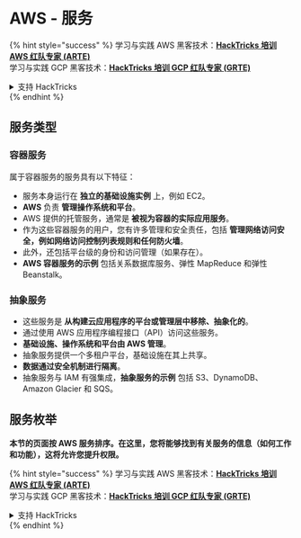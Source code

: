 # AWS - 服务

{% hint style="success" %}
学习与实践 AWS 黑客技术：<img src="../../../.gitbook/assets/image (1) (1) (1) (1).png" alt="" data-size="line">[**HackTricks 培训 AWS 红队专家 (ARTE)**](https://training.hacktricks.xyz/courses/arte)<img src="../../../.gitbook/assets/image (1) (1) (1) (1).png" alt="" data-size="line">\
学习与实践 GCP 黑客技术：<img src="../../../.gitbook/assets/image (2) (1).png" alt="" data-size="line">[**HackTricks 培训 GCP 红队专家 (GRTE)**<img src="../../../.gitbook/assets/image (2) (1).png" alt="" data-size="line">](https://training.hacktricks.xyz/courses/grte)

<details>

<summary>支持 HackTricks</summary>

* 查看 [**订阅计划**](https://github.com/sponsors/carlospolop)!
* **加入** 💬 [**Discord 群组**](https://discord.gg/hRep4RUj7f) 或 [**Telegram 群组**](https://t.me/peass) 或 **关注** 我们的 **Twitter** 🐦 [**@hacktricks\_live**](https://twitter.com/hacktricks_live)**.**
* **通过向** [**HackTricks**](https://github.com/carlospolop/hacktricks) 和 [**HackTricks Cloud**](https://github.com/carlospolop/hacktricks-cloud) GitHub 仓库提交 PR 分享黑客技巧。

</details>
{% endhint %}

## 服务类型

### 容器服务

属于容器服务的服务具有以下特征：

* 服务本身运行在 **独立的基础设施实例** 上，例如 EC2。
* **AWS** 负责 **管理操作系统和平台**。
* AWS 提供的托管服务，通常是 **被视为容器的实际应用服务**。
* 作为这些容器服务的用户，您有许多管理和安全责任，包括 **管理网络访问安全，例如网络访问控制列表规则和任何防火墙**。
* 此外，还包括平台级的身份和访问管理（如果存在）。
* **AWS 容器服务的示例** 包括关系数据库服务、弹性 MapReduce 和弹性 Beanstalk。

### 抽象服务

* 这些服务是 **从构建云应用程序的平台或管理层中移除、抽象化的**。
* 通过使用 AWS 应用程序编程接口（API）访问这些服务。
* **基础设施、操作系统和平台由 AWS 管理**。
* 抽象服务提供一个多租户平台，基础设施在其上共享。
* **数据通过安全机制进行隔离**。
* 抽象服务与 IAM 有强集成，**抽象服务的示例** 包括 S3、DynamoDB、Amazon Glacier 和 SQS。

## 服务枚举

**本节的页面按 AWS 服务排序。在这里，您将能够找到有关服务的信息（如何工作和功能），这将允许您提升权限。**

{% hint style="success" %}
学习与实践 AWS 黑客技术：<img src="../../../.gitbook/assets/image (1) (1) (1) (1).png" alt="" data-size="line">[**HackTricks 培训 AWS 红队专家 (ARTE)**](https://training.hacktricks.xyz/courses/arte)<img src="../../../.gitbook/assets/image (1) (1) (1) (1).png" alt="" data-size="line">\
学习与实践 GCP 黑客技术：<img src="../../../.gitbook/assets/image (2) (1).png" alt="" data-size="line">[**HackTricks 培训 GCP 红队专家 (GRTE)**<img src="../../../.gitbook/assets/image (2) (1).png" alt="" data-size="line">](https://training.hacktricks.xyz/courses/grte)

<details>

<summary>支持 HackTricks</summary>

* 查看 [**订阅计划**](https://github.com/sponsors/carlospolop)!
* **加入** 💬 [**Discord 群组**](https://discord.gg/hRep4RUj7f) 或 [**Telegram 群组**](https://t.me/peass) 或 **关注** 我们的 **Twitter** 🐦 [**@hacktricks\_live**](https://twitter.com/hacktricks_live)**.**
* **通过向** [**HackTricks**](https://github.com/carlospolop/hacktricks) 和 [**HackTricks Cloud**](https://github.com/carlospolop/hacktricks-cloud) GitHub 仓库提交 PR 分享黑客技巧。

</details>
{% endhint %}
